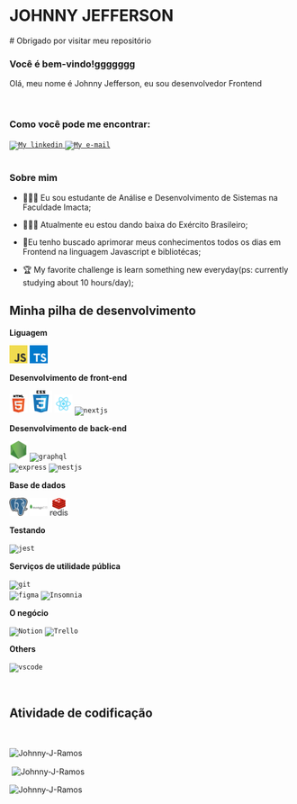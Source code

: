 <h1>JOHNNY JEFFERSON</h1> 
# Obrigado por visitar meu repositório

### Você é bem-vindo!ggggggg

<p>
  Olá, meu nome é Johnny Jefferson, eu sou desenvolvedor Frontend
  
</p>
<br/>

### Como você pode me encontrar:

<a href="https://www.linkedin.com/in/johnny-jefferson1010/">
  <code><img alt="My linkedin" width="28" src="https://emojis.slackmojis.com/emojis/images/1470343326/711/linkedin.png?1470343326" /></code>
</a>

<a href="mailto:johnnyjeffersonjr@hotmail.com">
  <code><img alt="My e-mail" width="32" src="https://emojis.slackmojis.com/emojis/images/1531855342/4249/outlook.png?1531855342" /></code>
</a>
<br/><br/>

### Sobre mim

- 👨🏻‍🚀 Eu sou estudante de Análise e Desenvolvimento de Sistemas na Faculdade Imacta;

- 👨🏻‍💻 Atualmente eu estou dando baixa do Exército Brasileiro;

- 🌱Eu tenho buscado aprimorar meus conhecimentos todos os dias em Frontend na linguagem Javascript e bibliotécas;

- 🏆 My favorite challenge is learn something new everyday(ps: currently studying about 10 hours/day);

## Minha pilha de desenvolvimento

**Liguagem**

<code><img height="32" src="https://raw.githubusercontent.com/github/explore/80688e429a7d4ef2fca1e82350fe8e3517d3494d/topics/javascript/javascript.png" alt="Javascript"/></code>
<code><img height="32" src="https://raw.githubusercontent.com/github/explore/80688e429a7d4ef2fca1e82350fe8e3517d3494d/topics/typescript/typescript.png" alt="Typescript"/></code>

**Desenvolvimento de front-end**

<code><img src="https://raw.githubusercontent.com/devicons/devicon/master/icons/html5/html5-original-wordmark.svg" alt="html5" height="32"/></code>
<code><img src="https://raw.githubusercontent.com/devicons/devicon/master/icons/css3/css3-original-wordmark.svg" alt="css3" height="40"/></code>
<code><img height="32" src="https://raw.githubusercontent.com/github/explore/80688e429a7d4ef2fca1e82350fe8e3517d3494d/topics/react/react.png" alt="React"/></code>
<code><img src="https://styles.redditmedia.com/t5_3h7yi/styles/communityIcon_9ds9kugm99g51.png?width=256&s=3ee4c30d4736dc4024319d53c20c6dacb5d11bb0" alt="nextjs" width="32" height="32"/></code>

**Desenvolvimento de back-end**

<code><img height="32" src="https://raw.githubusercontent.com/github/explore/80688e429a7d4ef2fca1e82350fe8e3517d3494d/topics/nodejs/nodejs.png" alt="Nodejs"/></code>
<code><img height="32" src="https://www.vectorlogo.zone/logos/graphql/graphql-icon.svg" alt="graphql" /> </code>
<code><img src="https://pngimage.net/wp-content/uploads/2018/05/express-js-png-5.png" alt="express" height="32"/></code>
<code><img height="32" src="https://d33wubrfki0l68.cloudfront.net/e937e774cbbe23635999615ad5d7732decad182a/26072/logo-small.ede75a6b.svg" alt="nestjs" /></code>

**Base de dados**

<code><img height="32" src="https://raw.githubusercontent.com/github/explore/80688e429a7d4ef2fca1e82350fe8e3517d3494d/topics/postgresql/postgresql.png" alt="PostegreSQL"/></code>
<code><img height="32" src="https://raw.githubusercontent.com/github/explore/80688e429a7d4ef2fca1e82350fe8e3517d3494d/topics/mongodb/mongodb.png" alt="MongoDB"/></code>
<code><img height="32" src="https://raw.githubusercontent.com/devicons/devicon/master/icons/redis/redis-original-wordmark.svg" alt="redis" /> </code>

**Testando**

<code><img height="32" src="https://www.vectorlogo.zone/logos/jestjsio/jestjsio-icon.svg" alt="jest" /></code>

**Serviços de utilidade pública**

<code><img height="32" src="https://www.vectorlogo.zone/logos/git-scm/git-scm-icon.svg" alt="git" /> </a></code>
<code><img src="https://www.vectorlogo.zone/logos/figma/figma-icon.svg" alt="figma" height="32"/></code>
<code><img height="32" src="https://dashboard.snapcraft.io/site_media/appmedia/2018/04/twitter-card-icon.png" alt="Insomnia"/></code>

**O negócio**

<code><img height="32" src="https://cdn.iconscout.com/icon/free/png-512/notion-1693557-1442598.png" alt="Notion"/></code>
<code><img height="32" src="https://cdn.iconscout.com/icon/free/png-512/trello-6-569395.png" alt="Trello"/></code>

**Others**

<code><img height="32" src="https://emojis.slackmojis.com/emojis/images/1470349963/724/vsonline.png?1470349963" alt="vscode"/></code>

<br/>

## Atividade de codificação

<br/>

<p><img align="center" src="https://github-readme-stats.vercel.app/api/top-langs?username=Johnny-J-Ramos_icons=true&locale=en&layout=compact" alt="Johnny-J-Ramos" /></p>

<p>&nbsp;<img align="center" src="https://github-readme-stats.vercel.app/api?username=Johnny-J-Ramos&show_icons=true&locale=en" alt="Johnny-J-Ramos" /></p>

<p><img align="center" src="https://github-readme-streak-stats.herokuapp.com/?user=Johnny-J-Ramos&" alt="Johnny-J-Ramos" /></p>

<br/>
